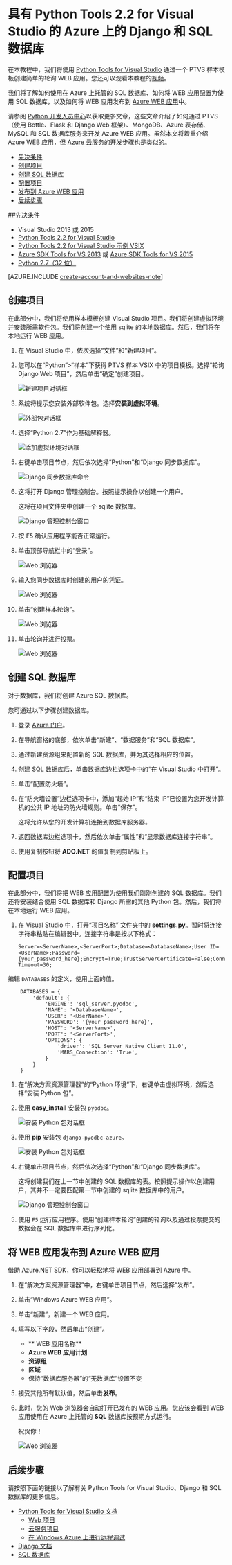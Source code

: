 <properties 
	pageTitle="具有 Python Tools 2.1 for Visual Studio 的 Azure 上的 Django 和 SQL 数据库" 
	description="了解如何使用 Python Tools for Visual Studio 来创建在 SQL 数据库实例中存储数据的 Django WEB 应用，以及将应用部署到 Azure 中。" 
	services="app-service\web" 
	tags="python"
	documentationCenter="python" 
	authors="huguesv" 
	manager="wpickett" 
	editor=""/>

<tags 
	ms.service="web-sites"  
	ms.date="08/30/2015"
	wacn.date="01/21/2016"/>




# 具有 Python Tools 2.2 for Visual Studio 的 Azure 上的 Django 和 SQL 数据库 

在本教程中，我们将使用 [Python Tools for Visual Studio] 通过一个 PTVS 样本模板创建简单的轮询 WEB 应用。您还可以观看本教程的[视频](https://www.youtube.com/watch?v=ZwcoGcIeHF4)。

我们将了解如何使用在 Azure 上托管的 SQL 数据库、如何将 WEB 应用配置为使用 SQL 数据库，以及如何将 WEB 应用发布到 [Azure WEB 应用](/documentation/services/web-sites/)中。

请参阅 [Python 开发人员中心]以获取更多文章，这些文章介绍了如何通过 PTVS（使用 Bottle、Flask 和 Django Web 框架）、MongoDB、Azure 表存储、MySQL 和 SQL 数据库服务来开发 Azure WEB 应用。虽然本文将着重介绍 Azure WEB 应用，但 [Azure 云服务]的开发步骤也是类似的。

+ [先决条件](#prerequisites)
+ [创建项目](#create-the-project)
+ [创建 SQL 数据库](#create-a-sql-database)
+ [配置项目](#configure-the-project)
+ [发布到 Azure WEB 应用](#publish-to-an-azure-website)
+ [后续步骤](#next-steps)

##<a name="prerequisites"></a>先决条件

 - Visual Studio 2013 或 2015
 - [Python Tools 2.2 for Visual Studio]
 - [Python Tools 2.2 for Visual Studio 示例 VSIX]
 - [Azure SDK Tools for VS 2013] 或 [Azure SDK Tools for VS 2015]
 - [Python 2.7（32 位）]

[AZURE.INCLUDE [create-account-and-websites-note](../includes/create-account-and-websites-note.md)]

## 创建项目

在此部分中，我们将使用样本模板创建 Visual Studio 项目。我们将创建虚拟环境并安装所需软件包。我们将创建一个使用 sqlite 的本地数据库。然后，我们将在本地运行 WEB 应用。

1.  在 Visual Studio 中，依次选择“文件”和“新建项目”。

1.  您可以在“Python”>“样本”下获得 PTVS 样本 VSIX 中的项目模板。选择“轮询 Django Web 项目”，然后单击“确定”创建项目。

  	![新建项目对话框](./media/web-sites-python-ptvs-django-sql/PollsDjangoNewProject.png)

1.  系统将提示您安装外部软件包。选择**安装到虚拟环境**。

  	![外部包对话框](./media/web-sites-python-ptvs-django-sql/PollsDjangoExternalPackages.png)

1.  选择“Python 2.7”作为基础解释器。

  	![添加虚拟环境对话框](./media/web-sites-python-ptvs-django-sql/PollsCommonAddVirtualEnv.png)

1.  右键单击项目节点，然后依次选择“Python”和“Django 同步数据库”。

  	![Django 同步数据库命令](./media/web-sites-python-ptvs-django-sql/PollsDjangoSyncDB.png)

1.  这将打开 Django 管理控制台。按照提示操作以创建一个用户。

    这将在项目文件夹中创建一个 sqlite 数据库。

  	![Django 管理控制台窗口](./media/web-sites-python-ptvs-django-sql/PollsDjangoConsole.png)

1.  按 <kbd>F5</kbd> 确认应用程序能否正常运行。

1.  单击顶部导航栏中的“登录”。

  	![Web 浏览器](./media/web-sites-python-ptvs-django-sql/PollsDjangoCommonBrowserLocalMenu.png)

1.  输入您同步数据库时创建的用户的凭证。

  	![Web 浏览器](./media/web-sites-python-ptvs-django-sql/PollsDjangoCommonBrowserLocalLogin.png)

1.  单击“创建样本轮询”。

  	![Web 浏览器](./media/web-sites-python-ptvs-django-sql/PollsDjangoCommonBrowserNoPolls.png)

1.  单击轮询并进行投票。

  	![Web 浏览器](./media/web-sites-python-ptvs-django-sql/PollsDjangoSqliteBrowser.png)

## 创建 SQL 数据库

对于数据库，我们将创建 Azure SQL 数据库。

您可通过以下步骤创建数据库。

1.  登录 [Azure 门户]。

1.  在导航窗格的底部，依次单击“新建”、“数据服务”和“SQL 数据库”。

  	<!-- ![New Button](./media/web-sites-python-ptvs-django-sql/PollsCommonAzurePlusNew.png) -->

1.  通过新建资源组来配置新的 SQL 数据库，并为其选择相应的位置。

  	<!-- ![Quick Create SQL Database](./media/web-sites-python-ptvs-django-sql/PollsDjangoSqlCreate.png) -->

1.  创建 SQL 数据库后，单击数据库边栏选项卡中的“在 Visual Studio 中打开”。
2.  单击“配置防火墙”。
3.  在“防火墙设置”边栏选项卡中，添加“起始 IP”和“结束 IP”已设置为您开发计算机的公共 IP 地址的防火墙规则。单击“保存”。

	这将允许从您的开发计算机连接到数据库服务器。

4.  返回数据库边栏选项卡，然后依次单击“属性”和“显示数据库连接字符串”。

2.  使用复制按钮将 **ADO.NET** 的值复制到剪贴板上。

## 配置项目

在此部分中，我们将把 WEB 应用配置为使用我们刚刚创建的 SQL 数据库。我们还将安装结合使用 SQL 数据库和 Django 所需的其他 Python 包。然后，我们将在本地运行 WEB 应用。

1.  在 Visual Studio 中，打开“项目名称” 文件夹中的 **settings.py**。暂时将连接字符串粘贴在编辑器中。连接字符串是按以下格式：

        Server=<ServerName>,<ServerPort>;Database=<DatabaseName>;User ID=<UserName>;Password={your_password_here};Encrypt=True;TrustServerCertificate=False;Connection Timeout=30;

编辑 `DATABASES` 的定义，使用上面的值。

        DATABASES = {
            'default': {
                'ENGINE': 'sql_server.pyodbc',
                'NAME': '<DatabaseName>',
                'USER': '<UserName>',
                'PASSWORD': '{your_password_here}',
                'HOST': '<ServerName>',
                'PORT': '<ServerPort>',
                'OPTIONS': {
                    'driver': 'SQL Server Native Client 11.0',
                    'MARS_Connection': 'True',
                }
            }
        }

1.  在“解决方案资源管理器”的“Python 环境”下，右键单击虚拟环境，然后选择“安装 Python 包”。

1.  使用 **easy_install** 安装包 `pyodbc`。

  	![安装 Python 包对话框](./media/web-sites-python-ptvs-django-sql/PollsDjangoSqlInstallPackagePyodbc.png)

1.  使用 **pip** 安装包 `django-pyodbc-azure`。

  	![安装 Python 包对话框](./media/web-sites-python-ptvs-django-sql/PollsDjangoSqlInstallPackageDjangoPyodbcAzure.png)

1.  右键单击项目节点，然后依次选择“Python”和“Django 同步数据库”。

    这将创建我们在上一节中创建的 SQL 数据库的表。按照提示操作以创建用户，其并不一定要匹配第一节中创建的 sqlite 数据库中的用户。

  	![Django 管理控制台窗口](./media/web-sites-python-ptvs-django-sql/PollsDjangoConsole.png)

1.  使用 `F5` 运行应用程序。使用“创建样本轮询”创建的轮询以及通过投票提交的数据会在 SQL 数据库中进行序列化。


## 将 WEB 应用发布到 Azure WEB 应用

借助 Azure.NET SDK，你可以轻松地将 WEB 应用部署到 Azure 中。

1.  在“解决方案资源管理器”中，右键单击项目节点，然后选择“发布”。

  	<!-- ![Publish Web Dialog](./media/web-sites-python-ptvs-django-sql/PollsCommonPublishWebSiteDialog.png) -->

1.  单击“Windows Azure WEB 应用”。

1.  单击“新建”，新建一个 WEB 应用。

1.  填写以下字段，然后单击“创建”。
	-	** WEB 应用名称**
	-	**Azure WEB 应用计划**
	-	**资源组**
	-	**区域**
	-	保持“数据库服务器”的“无数据库”设置不变

  	<!-- ![Create Site on Windows Azure Dialog](./media/web-sites-python-ptvs-django-sql/PollsCommonCreateWebSite.png) -->

1.  接受其他所有默认值，然后单击**发布**。

1.  此时，您的 Web 浏览器会自动打开已发布的 WEB 应用。您应该会看到 WEB 应用使用在 Azure 上托管的 **SQL** 数据库按预期方式运行。

    祝贺你！

  	![Web 浏览器](./media/web-sites-python-ptvs-django-sql/PollsDjangoAzureBrowser.png)

## 后续步骤

请按照下面的链接以了解有关 Python Tools for Visual Studio、Django 和 SQL 数据库的更多信息。

- [Python Tools for Visual Studio 文档]
  - [Web 项目]
  - [云服务项目]
  - [在 Windows Azure 上进行远程调试]
- [Django 文档]
- [SQL 数据库]



<!--Link references-->
[Python 开发人员中心]: /develop/python/
[Azure 云服务]: /documentation/articles/cloud-services-python-ptvs
<!--External Link references-->
[Azure 门户]: https://manage.windowsazure.cn
[Python Tools for Visual Studio]: http://aka.ms/ptvs
[Python Tools 2.2 for Visual Studio]: http://go.microsoft.com/fwlink/?LinkID=624025
[Python Tools 2.2 for Visual Studio 示例 VSIX]: http://go.microsoft.com/fwlink/?LinkID=624025
[Azure SDK Tools for VS 2013]: http://go.microsoft.com/fwlink/?LinkId=323510
[Azure SDK Tools for VS 2015]: http://go.microsoft.com/fwlink/?LinkId=518003
[Python 2.7（32 位）]: http://go.microsoft.com/fwlink/?LinkId=517190
[Python Tools for Visual Studio 文档]: http://pytools.codeplex.com/documentation
[在 Windows Azure 上进行远程调试]: http://pytools.codeplex.com/wikipage?title=Features%20Azure%20Remote%20Debugging
[Web 项目]: http://pytools.codeplex.com/wikipage?title=Features%20Web%20Project
[云服务项目]: http://pytools.codeplex.com/wikipage?title=Features%20Cloud%20Project
[Django 文档]: https://www.djangoproject.com/
[SQL 数据库]: /documentation/services/sql-database
 

<!---HONumber=76-->